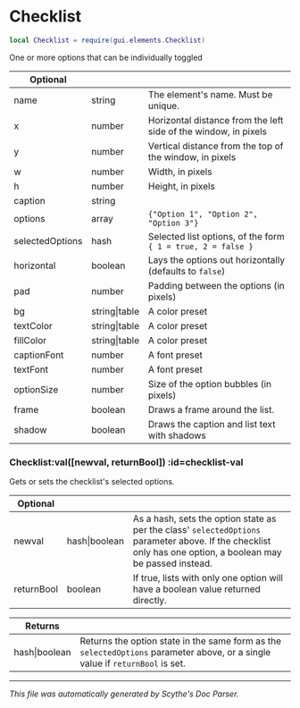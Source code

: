 # Checklist
```lua
local Checklist = require(gui.elements.Checklist)
```
One or more options that can be individually toggled

| **Optional** | []() | []() |
| --- | --- | --- |
| name | string | The element's name. Must be unique. |
| x | number | Horizontal distance from the left side of the window, in pixels |
| y | number | Vertical distance from the top of the window, in pixels |
| w | number | Width, in pixels |
| h | number | Height, in pixels |
| caption | string |  |
| options | array | `{"Option 1", "Option 2", "Option 3"}` |
| selectedOptions | hash | Selected list options, of the form `{ 1 = true, 2 = false }` |
| horizontal | boolean | Lays the options out horizontally (defaults to `false`) |
| pad | number | Padding between the options (in pixels) |
| bg | string&#124;table | A color preset |
| textColor | string&#124;table | A color preset |
| fillColor | string&#124;table | A color preset |
| captionFont | number | A font preset |
| textFont | number | A font preset |
| optionSize | number | Size of the option bubbles (in pixels) |
| frame | boolean | Draws a frame around the list. |
| shadow | boolean | Draws the caption and list text with shadows |

<section class="segment">

### Checklist:val([newval, returnBool]) :id=checklist-val

Gets or sets the checklist's selected options.

| **Optional** | []() | []() |
| --- | --- | --- |
| newval | hash&#124;boolean | As a hash, sets the option state as per the class' `selectedOptions` parameter above. If the checklist only has one option, a boolean may be passed instead. |
| returnBool | boolean | If true, lists with only one option will have a boolean value returned directly. |

| **Returns** | []() |
| --- | --- |
| hash&#124;boolean | Returns the option state in the same form as the `selectedOptions` parameter above, or a single value if `returnBool` is set. |

</section>

----
_This file was automatically generated by Scythe's Doc Parser._
